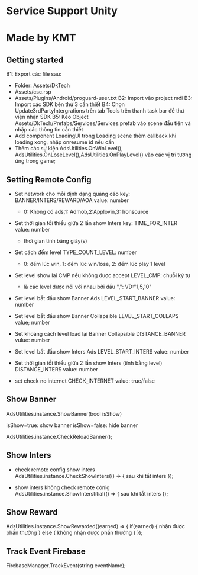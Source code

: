 # Service Support Unity
# Made by KMT



## Getting started

B1: Export các file sau:
- Folder: Assets/DkTech
- Assets/csc.rsp
- Assets/Plugins/Android/proguard-user.txt
B2: Import vào project mới
B3: Import các SDK bên thứ 3 cần thiết 
B4: Chọn Update3rdPartyIntergrations trên tab Tools trên thanh task bar để thư viện nhận SDK
B5: Kéo Object Assets/DkTech/Prefabs/Services/Services.prefab vào scene đầu tiên và nhập các thông tin cần thiết
- Add component LoadingUI trong Loading scene thêm callback khi loading xong, nhập onresume id nếu cần
- Thêm các sự kiện AdsUtilities.OnWinLevel(), AdsUtilities.OnLoseLevel(),AdsUtilities.OnPlayLevel() vào các vị trí tương ứng trong game;

## Setting Remote Config
- Set network cho mỗi định dạng quảng cáo
    key: BANNER/INTERS/REWARD/AOA value: number 
    * 0: Không có ads,1: Admob,2:Applovin,3: Ironsource

- Set thời gian tối thiểu giữa 2 lần show Inters
    key: TIME_FOR_INTER value: number
    * thời gian tính băng giây(s)

- Set cách đếm level
    TYPE_COUNT_LEVEL: number
    * 0: đếm lúc win, 1: đếm lúc win/lose, 2: đếm lúc play 1 level

- Set level show lại CMP nếu không được accept
    LEVEL_CMP: chuỗi ký tự
    * là các level được nối với nhau bởi dấu ",": VD:"1,5,10"

- Set level bắt đầu show Banner Ads
    LEVEL_START_BANNER value: number

- Set level bắt đầu show Banner Collapsible
    LEVEL_START_COLLAPS value; number

- Set khoảng cách level load lại Banner Collapsible 
    DISTANCE_BANNER vulue: number

- Set level bắt đầu show Inters Ads
    LEVEL_START_INTERS value: number

- Set thời gian tối thiểu giữa 2 lần show Inters (tính bằng level) 
    DISTANCE_INTERS value: number

- set check no internet
    CHECK_INTERNET value: true/false


## Show Banner

AdsUtilities.instance.ShowBanner(bool isShow)

isShow=true: show banner
isShow=false: hide banner

AdsUtilities.instance.CheckReloadBanner();

## Show Inters
- check remote config show inters
AdsUtilities.instance.CheckShowInters(() =>
        {
            sau khi tắt inters
        });
        
- show inters không check remote cònig
AdsUtilities.instance.ShowInterstitial(() =>
        {
            sau khi tắt inters
        });


## Show Reward

AdsUtilities.instance.ShowRewarded((earned) =>
        {
            if(earned)
            {
                nhận được phần thưởng
            }
            else
            {
                không nhận được phần thưởng
            }
        });


## Track Event Firebase

FirebaseManager.TrackEvent(string eventName);